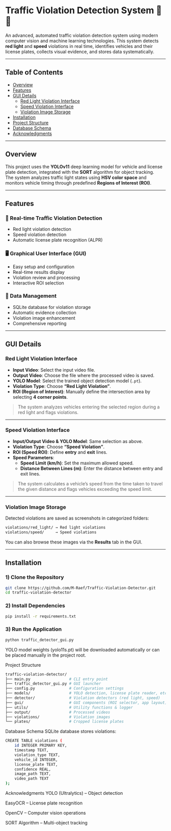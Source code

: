 # Traffic Violation Detection System 🚦📸

An advanced, automated traffic violation detection system using modern computer vision and machine learning technologies. This system detects **red light** and **speed** violations in real time, identifies vehicles and their license plates, collects visual evidence, and stores data systematically.

---

## Table of Contents
- [Overview](#overview)
- [Features](#features)
- [GUI Details](#gui-details)
  - [Red Light Violation Interface](#red-light-violation-interface)
  - [Speed Violation Interface](#speed-violation-interface)
  - [Violation Image Storage](#violation-image-storage)
- [Installation](#installation)
- [Project Structure](#project-structure)
- [Database Schema](#database-schema)
- [Acknowledgments](#acknowledgments)

---

## Overview
This project uses the **YOLOv11** deep learning model for vehicle and license plate detection, integrated with the **SORT** algorithm for object tracking.  
The system analyzes traffic light states using **HSV color space** and monitors vehicle timing through predefined **Regions of Interest (ROI)**.

---

## Features
### 🚗 Real-time Traffic Violation Detection
- Red light violation detection  
- Speed violation detection  
- Automatic license plate recognition (ALPR)

### 🖥️ Graphical User Interface (GUI)
- Easy setup and configuration  
- Real-time results display  
- Violation review and processing  
- Interactive ROI selection

### 💾 Data Management
- SQLite database for violation storage  
- Automatic evidence collection  
- Violation image enhancement  
- Comprehensive reporting

---

## GUI Details

### Red Light Violation Interface
- **Input Video**: Select the input video file.  
- **Output Video**: Choose the file where the processed video is saved.  
- **YOLO Model**: Select the trained object detection model (`.pt`).  
- **Violation Type**: Choose **“Red Light Violation”**.  
- **ROI (Region of Interest)**: Manually define the intersection area by selecting **4 corner points**.

> The system analyzes vehicles entering the selected region during a red light and flags violations.

---

### Speed Violation Interface
- **Input/Output Video & YOLO Model**: Same selection as above.  
- **Violation Type**: Choose **“Speed Violation”**.  
- **ROI (Speed ROI)**: Define **entry** and **exit** lines.  
- **Speed Parameters**:  
  - **Speed Limit (km/h)**: Set the maximum allowed speed.  
  - **Distance Between Lines (m)**: Enter the distance between entry and exit lines.

> The system calculates a vehicle’s speed from the time taken to travel the given distance and flags vehicles exceeding the speed limit.

---

### Violation Image Storage
Detected violations are saved as screenshots in categorized folders:
```bash
violations/red_light/ → Red light violations
violations/speed/     → Speed violations
```

You can also browse these images via the **Results** tab in the GUI.

---

## Installation

### 1) Clone the Repository
```bash
git clone https://github.com/M-Raef/Traffic-Violation-Detector.git
cd traffic-violation-detector
```

### 2) Install Dependencies
```bash
pip install -r requirements.txt
```

### 3) Run the Application
```bash
python traffic_detector_gui.py
```
YOLO model weights (yolo11s.pt) will be downloaded automatically or can be placed manually in the project root.

Project Structure
```bash
traffic-violation-detector/
├── main.py                 # CLI entry point
├── traffic_detector_gui.py # GUI launcher
├── config.py               # Configuration settings
├── models/                 # YOLO detection, license plate reader, etc.
├── detector/               # Violation detectors (red light, speed)
├── gui/                    # GUI components (ROI selector, app layout)
├── utils/                  # Utility functions & logger
├── output/                 # Processed videos
├── violations/             # Violation images
└── plates/                 # Cropped license plates
```

Database Schema
SQLite database stores violations:

```bash
CREATE TABLE violations (
    id INTEGER PRIMARY KEY,
    timestamp TEXT,
    violation_type TEXT,
    vehicle_id INTEGER,
    license_plate TEXT,
    confidence REAL,
    image_path TEXT,
    video_path TEXT
);
```

Acknowledgments
YOLO (Ultralytics) – Object detection

EasyOCR – License plate recognition

OpenCV – Computer vision operations

SORT Algorithm – Multi-object tracking

